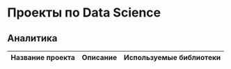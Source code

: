 # Проекты по Data Science
## Аналитика
|Название проекта|Описание|Используемые библиотеки|
|:---------------|:-------|:---------------------:|
